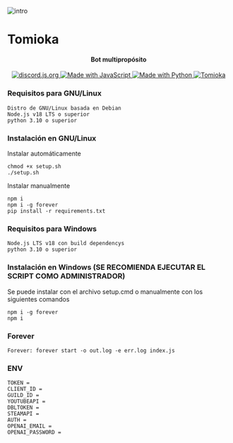![intro](https://cdn.discordapp.com/attachments/671170382010515466/775459377347035166/tomiokapng.png)
# Tomioka
<h4 align="center">Bot multipropósito</h4>
<p align="center">
  <a href="https://discord.js.org">
      <img src="https://img.shields.io/badge/discord-js-blue.svg" alt="discord.js.org">
  </a>
  <a href="https://nodejs.org">
    <img src="https://forthebadge.com/images/badges/made-with-javascript.svg" alt="Made with JavaScript">
  </a>
  <a href="https://www.python.org">
    <img src="https://forthebadge.com/images/badges/made-with-python.svg" alt="Made with Python">
  </a>
  <a href="https://top.gg/bot/531408067993141248">
    <img src="https://top.gg/api/widget/status/531408067993141248.svg" alt="Tomioka" />
  </a>
</p>

### Requisitos para GNU/Linux

```
Distro de GNU/Linux basada en Debian
Node.js v18 LTS o superior
python 3.10 o superior
```
### Instalación en GNU/Linux
Instalar automáticamente
```
chmod +x setup.sh
./setup.sh
```
Instalar manualmente
```
npm i
npm i -g forever
pip install -r requirements.txt
```

### Requisitos para Windows
```
Node.js LTS v18 con build dependencys
python 3.10 o superior
```

### Instalación en Windows (SE RECOMIENDA EJECUTAR EL SCRIPT COMO ADMINISTRADOR)
Se puede instalar con el archivo setup.cmd o manualmente con los siguientes comandos
```
npm i -g forever
npm i
```

### Forever

```
Forever: forever start -o out.log -e err.log index.js
```

### ENV

```
TOKEN =
CLIENT_ID =
GUILD_ID =
YOUTUBEAPI =
DBLTOKEN =
STEAMAPI =
AUTH =
OPENAI_EMAIL =
OPENAI_PASSWORD =
```
